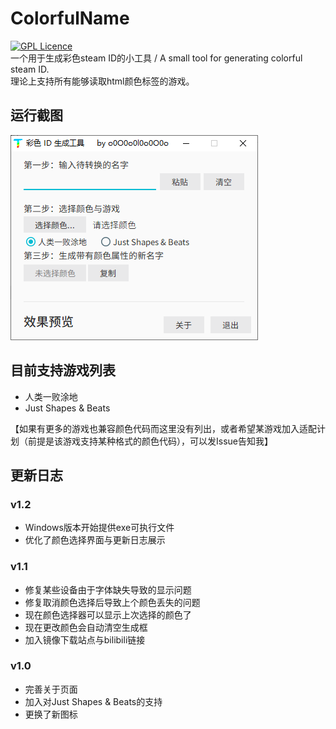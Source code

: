 # ColorfulName
[![GPL Licence](https://badges.frapsoft.com/os/gpl/gpl.svg?v=103)](https://opensource.org/licenses/GPL-3.0/)  
一个用于生成彩色steam ID的小工具 / A small tool for generating colorful steam ID.  
理论上支持所有能够读取html颜色标签的游戏。

## 运行截图
![avatar](https://github.com/LittleCircleOO/ColorfulName/blob/master/pic/Screenshot_v1.0.png)

## 目前支持游戏列表
* 人类一败涂地
* Just Shapes & Beats
  

【如果有更多的游戏也兼容颜色代码而这里没有列出，或者希望某游戏加入适配计划（前提是该游戏支持某种格式的颜色代码），可以发Issue告知我】

## 更新日志
### v1.2

* Windows版本开始提供exe可执行文件
* 优化了颜色选择界面与更新日志展示

### v1.1

* 修复某些设备由于字体缺失导致的显示问题
* 修复取消颜色选择后导致上个颜色丢失的问题
* 现在颜色选择器可以显示上次选择的颜色了
* 现在更改颜色会自动清空生成框
* 加入镜像下载站点与bilibili链接
### v1.0
* 完善关于页面
* 加入对Just Shapes & Beats的支持
* 更换了新图标
